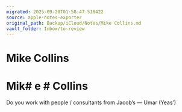 ```yaml
---
migrated: 2025-09-20T01:58:47.518422
source: apple-notes-exporter
original_path: Backup/iCloud/Notes/Mike Collins.md
vault_folder: Inbox/to-review
---
```

# Mike Collins

# Mik# e # Collins 

Do you work with people / consultants from Jacob’s — Umar (Yeas’)
